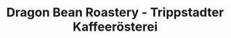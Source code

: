 ---
title: "Dragon Bean Roastery - Trippstadter Kaffeerösterei"
url: /trippstadt/dragon-bean-roastery-trippstadter-kaffeeroesterei/
shop: Kaffee
---